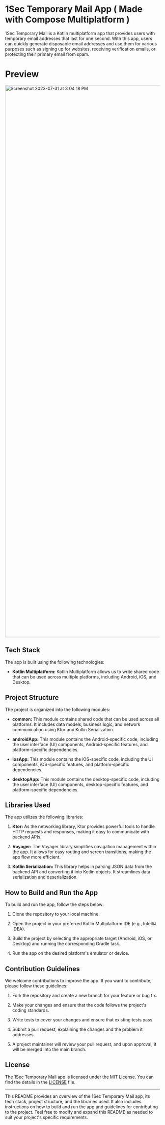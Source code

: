 # 1Sec Temporary Mail App ( Made with Compose Multiplatform )

1Sec Temporary Mail is a Kotlin multiplatform app that provides users with temporary email addresses that last for one second. With this app, users can quickly generate disposable email addresses and use them for various purposes such as signing up for websites, receiving verification emails, or protecting their primary email from spam.

# Preview
<img width="1790" alt="Screenshot 2023-07-31 at 3 04 18 PM" src="https://github.com/KapilYadav-dev/1SecMail/assets/69911517/b67618b0-1995-4587-8df6-853af8c7a429">

## Tech Stack

The app is built using the following technologies:

- **Kotlin Multiplatform:** Kotlin Multiplatform allows us to write shared code that can be used across multiple platforms, including Android, iOS, and Desktop.

## Project Structure

The project is organized into the following modules:

- **common:** This module contains shared code that can be used across all platforms. It includes data models, business logic, and network communication using Ktor and Kotlin Serialization.

- **androidApp:** This module contains the Android-specific code, including the user interface (UI) components, Android-specific features, and platform-specific dependencies.

- **iosApp:** This module contains the iOS-specific code, including the UI components, iOS-specific features, and platform-specific dependencies.

- **desktopApp:** This module contains the desktop-specific code, including the user interface (UI) components, desktop-specific features, and platform-specific dependencies.

## Libraries Used

The app utilizes the following libraries:

1. **Ktor:** As the networking library, Ktor provides powerful tools to handle HTTP requests and responses, making it easy to communicate with backend APIs.

2. **Voyager:** The Voyager library simplifies navigation management within the app. It allows for easy routing and screen transitions, making the app flow more efficient.

3. **Kotlin Serialization:** This library helps in parsing JSON data from the backend API and converting it into Kotlin objects. It streamlines data serialization and deserialization.

## How to Build and Run the App

To build and run the app, follow the steps below:

1. Clone the repository to your local machine.

2. Open the project in your preferred Kotlin Multiplatform IDE (e.g., IntelliJ IDEA).

3. Build the project by selecting the appropriate target (Android, iOS, or Desktop) and running the corresponding Gradle task.

4. Run the app on the desired platform's emulator or device.

## Contribution Guidelines

We welcome contributions to improve the app. If you want to contribute, please follow these guidelines:

1. Fork the repository and create a new branch for your feature or bug fix.

2. Make your changes and ensure that the code follows the project's coding standards.

3. Write tests to cover your changes and ensure that existing tests pass.

4. Submit a pull request, explaining the changes and the problem it addresses.

5. A project maintainer will review your pull request, and upon approval, it will be merged into the main branch.

## License

The 1Sec Temporary Mail app is licensed under the MIT License. You can find the details in the [LICENSE](./LICENSE) file.

---

This README provides an overview of the 1Sec Temporary Mail app, its tech stack, project structure, and the libraries used. It also includes instructions on how to build and run the app and guidelines for contributing to the project. Feel free to modify and expand this README as needed to suit your project's specific requirements.

